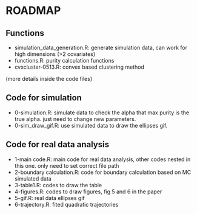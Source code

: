 # ROADMAP

## Functions

* simulation_data_generation.R: generate simulation data, can work for high dimensions (>2 covariates)
* functions.R: purity calculation functions
* cvxcluster-0513.R: convex based clustering method

(more details inside the code files)

## Code for simulation 

* 0-simulation.R: simulate data to check the alpha that max purity is the true alpha. just need to change new parameters.
* 0-sim_draw_gif.R: use simulated data to draw the ellipses gif. 

## Code for real data analysis

* 1-main code.R: main code for real data analysis, other codes nested in this one. only need to set correct file path
* 2-boundary calculation.R: code for boundary calculation based on MC simulated data
* 3-table1.R: codes to draw the table 
* 4-figures.R: codes to draw figures, fig 5 and 6 in the paper
* 5-gif.R: real data ellipses gif 
* 6-trajectory.R: fited quadratic trajectories

